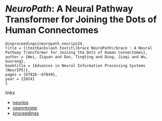 # $\textit{NeuroPath}$: A Neural Pathway Transformer for Joining the Dots of Human Connectomes

```
@inproceedings{neuropath_neurips24,
title = {\textbackslash textit\lbrace NeuroPath\rbrace : A Neural Pathway Transformer for Joining the Dots of Human Connectomes},
author = {Wei, Ziquan and Dan, Tingting and Ding, Jiaqi and Wu, Guorong},
booktitle = {Advances in Neural Information Processing Systems (NeurIPS)},
pages = {67826--67849},
year = {2024}
}
```

links
- [neurips](https://nips.cc/Conferences/2024/Schedule?showEvent=96225)
- [openreview](https://openreview.net/forum?id=AvBuK8Ezrg)
- [proceedings](https://papers.nips.cc//paper_files/paper/2024/hash/7d60f19a8e5766910fd1798dc953869a-Abstract-Conference.html)

